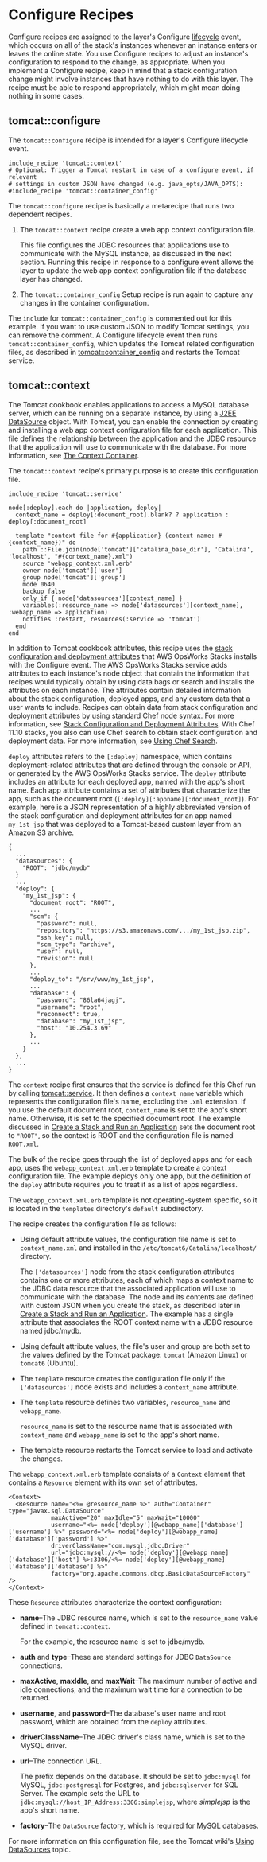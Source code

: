 # Configure Recipes<a name="create-custom-configure"></a>

Configure recipes are assigned to the layer's Configure [lifecycle](workingcookbook-events.md) event, which occurs on all of the stack's instances whenever an instance enters or leaves the online state\. You use Configure recipes to adjust an instance's configuration to respond to the change, as appropriate\. When you implement a Configure recipe, keep in mind that a stack configuration change might involve instances that have nothing to do with this layer\. The recipe must be able to respond appropriately, which might mean doing nothing in some cases\.

## tomcat::configure<a name="create-custom-configure-configure"></a>

The `tomcat::configure` recipe is intended for a layer's Configure lifecycle event\.

```
include_recipe 'tomcat::context'
# Optional: Trigger a Tomcat restart in case of a configure event, if relevant
# settings in custom JSON have changed (e.g. java_opts/JAVA_OPTS):
#include_recipe 'tomcat::container_config'
```

The `tomcat::configure` recipe is basically a metarecipe that runs two dependent recipes\.

1. The `tomcat::context` recipe create a web app context configuration file\.

   This file configures the JDBC resources that applications use to communicate with the MySQL instance, as discussed in the next section\. Running this recipe in response to a configure event allows the layer to update the web app context configuration file if the database layer has changed\.

1. The `tomcat::container_config` Setup recipe is run again to capture any changes in the container configuration\.

The `include` for `tomcat::container_config` is commented out for this example\. If you want to use custom JSON to modify Tomcat settings, you can remove the comment\. A Configure lifecycle event then runs `tomcat::container_config`, which updates the Tomcat related configuration files, as described in [tomcat::container\_config](create-custom-setup.md#create-custom-setup-config) and restarts the Tomcat service\.

## tomcat::context<a name="create-custom-configure-context"></a>

The Tomcat cookbook enables applications to access a MySQL database server, which can be running on a separate instance, by using a [J2EE DataSource](http://docs.oracle.com/javase/tutorial/jdbc/basics/sqldatasources.html) object\. With Tomcat, you can enable the connection by creating and installing a web app context configuration file for each application\. This file defines the relationship between the application and the JDBC resource that the application will use to communicate with the database\. For more information, see [The Context Container](http://tomcat.apache.org/tomcat-7.0-doc/config/context.html)\.

The `tomcat::context` recipe's primary purpose is to create this configuration file\.

```
include_recipe 'tomcat::service'

node[:deploy].each do |application, deploy|
  context_name = deploy[:document_root].blank? ? application : deploy[:document_root]

  template "context file for #{application} (context name: #{context_name})" do
    path ::File.join(node['tomcat']['catalina_base_dir'], 'Catalina', 'localhost', "#{context_name}.xml")
    source 'webapp_context.xml.erb'
    owner node['tomcat']['user']
    group node['tomcat']['group']
    mode 0640
    backup false
    only_if { node['datasources'][context_name] }
    variables(:resource_name => node['datasources'][context_name], :webapp_name => application)
    notifies :restart, resources(:service => 'tomcat')
  end
end
```

In addition to Tomcat cookbook attributes, this recipe uses the [stack configuration and deployment attributes](workingcookbook-json.md) that AWS OpsWorks Stacks installs with the Configure event\. The AWS OpsWorks Stacks service adds attributes to each instance's node object that contain the information that recipes would typically obtain by using data bags or search and installs the attributes on each instance\. The attributes contain detailed information about the stack configuration, deployed apps, and any custom data that a user wants to include\. Recipes can obtain data from stack configuration and deployment attributes by using standard Chef node syntax\. For more information, see [Stack Configuration and Deployment Attributes](workingcookbook-json.md)\. With Chef 11\.10 stacks, you also can use Chef search to obtain stack configuration and deployment data\. For more information, see [Using Chef Search](workingcookbook-chef11-10.md#workingcookbook-chef11-10-search)\.

`deploy` attributes refers to the `[:deploy]` namespace, which contains deployment\-related attributes that are defined through the console or API, or generated by the AWS OpsWorks Stacks service\. The `deploy` attribute includes an attribute for each deployed app, named with the app's short name\. Each app attribute contains a set of attributes that characterize the app, such as the document root \(`[:deploy][:appname][:document_root]`\)\. For example, here is a JSON representation of a highly abbreviated version of the stack configuration and deployment attributes for an app named `my_1st_jsp` that was deployed to a Tomcat\-based custom layer from an Amazon S3 archive\.

```
{
  ...
  "datasources": {
    "ROOT": "jdbc/mydb"
  }
  ...
  "deploy": {
    "my_1st_jsp": {
      "document_root": "ROOT",
      ...
      "scm": {
        "password": null,
        "repository": "https://s3.amazonaws.com/.../my_1st_jsp.zip",
        "ssh_key": null,
        "scm_type": "archive",
        "user": null,
        "revision": null
      },
      ...
      "deploy_to": "/srv/www/my_1st_jsp",
      ...
      "database": {
        "password": "86la64jagj",
        "username": "root",
        "reconnect": true,
        "database": "my_1st_jsp",
        "host": "10.254.3.69"
      },
      ...
    }
  },
  ...
}
```

The `context` recipe first ensures that the service is defined for this Chef run by calling [tomcat::service](create-custom-setup.md#create-custom-setup-service)\. It then defines a `context_name` variable which represents the configuration file's name, excluding the `.xml` extension\. If you use the default document root, `context_name` is set to the app's short name\. Otherwise, it is set to the specified document root\. The example discussed in [Create a Stack and Run an Application](create-custom-stack.md) sets the document root to `"ROOT"`, so the context is ROOT and the configuration file is named `ROOT.xml`\.

The bulk of the recipe goes through the list of deployed apps and for each app, uses the `webapp_context.xml.erb` template to create a context configuration file\. The example deploys only one app, but the definition of the `deploy` attribute requires you to treat it as a list of apps regardless\.

The `webapp_context.xml.erb` template is not operating\-system specific, so it is located in the `templates` directory's `default` subdirectory\.

The recipe creates the configuration file as follows:
+ Using default attribute values, the configuration file name is set to `context_name.xml` and installed in the `/etc/tomcat6/Catalina/localhost/` directory\. 

  The `['datasources']` node from the stack configuration attributes contains one or more attributes, each of which maps a context name to the JDBC data resource that the associated application will use to communicate with the database\. The node and its contents are defined with custom JSON when you create the stack, as described later in [Create a Stack and Run an Application](create-custom-stack.md)\. The example has a single attribute that associates the ROOT context name with a JDBC resource named jdbc/mydb\.
+ Using default attribute values, the file's user and group are both set to the values defined by the Tomcat package: `tomcat` \(Amazon Linux\) or `tomcat6` \(Ubuntu\)\.
+ The `template` resource creates the configuration file only if the `['datasources']` node exists and includes a `context_name` attribute\.
+ The `template` resource defines two variables, `resource_name` and `webapp_name`\.

  `resource_name` is set to the resource name that is associated with `context_name` and `webapp_name` is set to the app's short name\.
+ The template resource restarts the Tomcat service to load and activate the changes\.

The `webapp_context.xml.erb` template consists of a `Context` element that contains a `Resource` element with its own set of attributes\.

```
<Context>
  <Resource name="<%= @resource_name %>" auth="Container" type="javax.sql.DataSource"
            maxActive="20" maxIdle="5" maxWait="10000"
            username="<%= node['deploy'][@webapp_name]['database']['username'] %>" password="<%= node['deploy'][@webapp_name]['database']['password'] %>"
            driverClassName="com.mysql.jdbc.Driver"
            url="jdbc:mysql://<%= node['deploy'][@webapp_name]['database']['host'] %>:3306/<%= node['deploy'][@webapp_name]['database']['database'] %>"
            factory="org.apache.commons.dbcp.BasicDataSourceFactory" />
</Context>
```

These `Resource` attributes characterize the context configuration:
+ **name**–The JDBC resource name, which is set to the `resource_name` value defined in `tomcat::context`\.

  For the example, the resource name is set to jdbc/mydb\.
+ **auth** and **type**–These are standard settings for JDBC `DataSource` connections\.
+ **maxActive**, **maxIdle**, and **maxWait**–The maximum number of active and idle connections, and the maximum wait time for a connection to be returned\.
+ **username**, and **password**–The database's user name and root password, which are obtained from the `deploy` attributes\.
+ **driverClassName**–The JDBC driver's class name, which is set to the MySQL driver\.
+ **url**–The connection URL\.

  The prefix depends on the database\. It should be set to `jdbc:mysql` for MySQL, `jdbc:postgresql` for Postgres, and `jdbc:sqlserver` for SQL Server\. The example sets the URL to `jdbc:mysql://host_IP_Address:3306:simplejsp`, where *simplejsp* is the app's short name\.
+ **factory**–The `DataSource` factory, which is required for MySQL databases\.

For more information on this configuration file, see the Tomcat wiki's [Using DataSources](http://wiki.apache.org/tomcat/UsingDataSources) topic\.